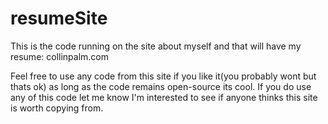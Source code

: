 # resumeSite
This is the code running on the site about myself and that will have my resume: collinpalm.com

Feel free to use any code from this site if you like it(you probably wont but thats ok)
as long as the code remains open-source its cool.  If you do use any of this code let me know
I'm interested to see if anyone thinks this site is worth copying from.
